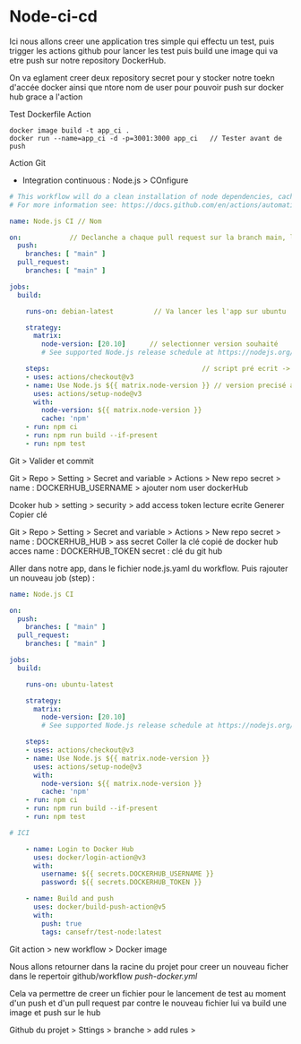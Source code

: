 # Node-ci-cd

Ici nous allons creer une application tres simple qui effectu un test, puis trigger les actions github pour lancer les test puis build une image qui va etre push sur notre repository DockerHub.

On va eglament creer deux repository secret pour y stocker notre toekn d'accée docker ainsi que ntore nom de user pour pouvoir push sur docker hub grace a l'action

Test
Dockerfile
Action


```
docker image build -t app_ci .  
docker run --name=app_ci -d -p=3001:3000 app_ci   // Tester avant de push     
```


Action Git 

- Integration continuous : Node.js > COnfigure

```yaml
# This workflow will do a clean installation of node dependencies, cache/restore them, build the source code and run tests across different versions of node
# For more information see: https://docs.github.com/en/actions/automating-builds-and-tests/building-and-testing-nodejs

name: Node.js CI // Nom

on:            // Declanche a chaque pull request sur la branch main, les jobs ci dessous
  push:
    branches: [ "main" ]  
  pull_request:
    branches: [ "main" ]

jobs:                 
  build:

    runs-on: debian-latest          // Va lancer les l'app sur ubuntu

    strategy:
      matrix:
        node-version: [20.10]      // selectionner version souhaité
        # See supported Node.js release schedule at https://nodejs.org/en/about/releases/

    steps:                                      // script pré ecrit -> https://github.com/actions/checkout
    - uses: actions/checkout@v3
    - name: Use Node.js ${{ matrix.node-version }} // version precisé au dessous
      uses: actions/setup-node@v3
      with:
        node-version: ${{ matrix.node-version }}
        cache: 'npm'
    - run: npm ci
    - run: npm run build --if-present
    - run: npm test

```

Git > Valider et commit 


Git > Repo > Setting > Secret and variable  > Actions > New repo secret > name : DOCKERHUB_USERNAME > ajouter nom user dockerHub



Dcoker hub > setting > security > add access token lecture ecrite 
Generer
Copier clé   

Git > Repo > Setting > Secret and variable  > Actions > New repo secret > name : DOCKERHUB_HUB > ass secret
Coller la clé copié de docker hub acces name : DOCKERHUB_TOKEN  secret : clé  du git hub 


Aller dans notre app, dans le fichier node.js.yaml du workflow. Puis rajouter un nouveau job (step) :

```node.js.yaml
name: Node.js CI

on:
  push:
    branches: [ "main" ]
  pull_request:
    branches: [ "main" ]

jobs:
  build:

    runs-on: ubuntu-latest

    strategy:
      matrix:
        node-version: [20.10]
        # See supported Node.js release schedule at https://nodejs.org/en/about/releases/

    steps:
    - uses: actions/checkout@v3
    - name: Use Node.js ${{ matrix.node-version }}
      uses: actions/setup-node@v3
      with:
        node-version: ${{ matrix.node-version }}
        cache: 'npm'
    - run: npm ci
    - run: npm run build --if-present
    - run: npm test

# ICI 

    - name: Login to Docker Hub
      uses: docker/login-action@v3
      with:
        username: ${{ secrets.DOCKERHUB_USERNAME }}
        password: ${{ secrets.DOCKERHUB_TOKEN }}

    - name: Build and push
      uses: docker/build-push-action@v5
      with:
        push: true
        tags: cansefr/test-node:latest
```

Git action > new workflow > Docker image 



Nous allons retourner dans la racine du projet pour creer un nouveau ficher dans le repertoir github/workflow *push-docker.yml*

Cela va permettre de creer un fichier pour le lancement de test au moment d'un push et d'un pull request par contre le nouveau fichier lui va build une image et push sur le hub 





Github du projet > Sttings > branche > add rules > 
